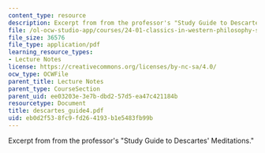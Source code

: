 ```yaml
---
content_type: resource
description: Excerpt from from the professor's "Study Guide to Descartes' Meditations."
file: /ol-ocw-studio-app/courses/24-01-classics-in-western-philosophy-spring-2006/eb0d2f538fc9fd264193b1e5483fb99b_descartes_guide4.pdf
file_size: 36576
file_type: application/pdf
learning_resource_types:
- Lecture Notes
license: https://creativecommons.org/licenses/by-nc-sa/4.0/
ocw_type: OCWFile
parent_title: Lecture Notes
parent_type: CourseSection
parent_uid: ee03203e-3e7b-dbd2-57d5-ea47c421184b
resourcetype: Document
title: descartes_guide4.pdf
uid: eb0d2f53-8fc9-fd26-4193-b1e5483fb99b
---
```

Excerpt from from the professor's "Study Guide to Descartes' Meditations."